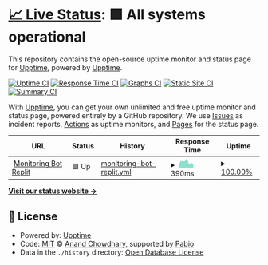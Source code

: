 # [📈 Live Status](https://demo.upptime.js.org): <!--live status--> **🟩 All systems operational**

This repository contains the open-source uptime monitor and status page for [Upptime](https://upptime.js.org), powered by [Upptime](https://github.com/upptime/upptime).

[![Uptime CI](https://github.com/ANFdoang/Monitor-Bot-Luxify/workflows/Uptime%20CI/badge.svg)](https://github.com/ANFdoang/Monitor-Bot-Luxify/actions?query=workflow%3A%22Uptime+CI%22)
[![Response Time CI](https://github.com/ANFdoang/Monitor-Bot-Luxify/workflows/Response%20Time%20CI/badge.svg)](https://github.com/ANFdoang/Monitor-Bot-Luxify/actions?query=workflow%3A%22Response+Time+CI%22)
[![Graphs CI](https://github.com/ANFdoang/Monitor-Bot-Luxify/workflows/Graphs%20CI/badge.svg)](https://github.com/ANFdoang/Monitor-Bot-Luxify/actions?query=workflow%3A%22Graphs+CI%22)
[![Static Site CI](https://github.com/ANFdoang/Monitor-Bot-Luxify/workflows/Static%20Site%20CI/badge.svg)](https://github.com/ANFdoang/Monitor-Bot-Luxify/actions?query=workflow%3A%22Static+Site+CI%22)
[![Summary CI](https://github.com/ANFdoang/Monitor-Bot-Luxify/workflows/Summary%20CI/badge.svg)](https://github.com/ANFdoang/Monitor-Bot-Luxify/actions?query=workflow%3A%22Summary+CI%22)

With [Upptime](https://upptime.js.org), you can get your own unlimited and free uptime monitor and status page, powered entirely by a GitHub repository. We use [Issues](https://github.com/upptime/upptime/issues) as incident reports, [Actions](https://github.com/ANFdoang/Monitor-Bot-Luxify/actions) as uptime monitors, and [Pages](https://demo.upptime.js.org) for the status page.

<!--start: status pages-->
<!-- This summary is generated by Upptime (https://github.com/upptime/upptime) -->
<!-- Do not edit this manually, your changes will be overwritten -->
<!-- prettier-ignore -->
| URL | Status | History | Response Time | Uptime |
| --- | ------ | ------- | ------------- | ------ |
| <img alt="" src="https://icons.duckduckgo.com/ip3/replit.com.ico" height="13"> [Monitoring Bot Replit](https://replit.com/@AnfStore/Bot-Discord-Luxify) | 🟩 Up | [monitoring-bot-replit.yml](https://github.com/ANFdoang/Monitor-Bot-Luxify/commits/HEAD/history/monitoring-bot-replit.yml) | <details><summary><img alt="Response time graph" src="./graphs/monitoring-bot-replit/response-time-week.png" height="20"> 390ms</summary><br><a href="https://ANFdoang.github.io/Monitor-Bot-Luxify/history/monitoring-bot-replit"><img alt="Response time 391" src="https://img.shields.io/endpoint?url=https%3A%2F%2Fraw.githubusercontent.com%2FANFdoang%2FMonitor-Bot-Luxify%2FHEAD%2Fapi%2Fmonitoring-bot-replit%2Fresponse-time.json"></a><br><a href="https://ANFdoang.github.io/Monitor-Bot-Luxify/history/monitoring-bot-replit"><img alt="24-hour response time 258" src="https://img.shields.io/endpoint?url=https%3A%2F%2Fraw.githubusercontent.com%2FANFdoang%2FMonitor-Bot-Luxify%2FHEAD%2Fapi%2Fmonitoring-bot-replit%2Fresponse-time-day.json"></a><br><a href="https://ANFdoang.github.io/Monitor-Bot-Luxify/history/monitoring-bot-replit"><img alt="7-day response time 390" src="https://img.shields.io/endpoint?url=https%3A%2F%2Fraw.githubusercontent.com%2FANFdoang%2FMonitor-Bot-Luxify%2FHEAD%2Fapi%2Fmonitoring-bot-replit%2Fresponse-time-week.json"></a><br><a href="https://ANFdoang.github.io/Monitor-Bot-Luxify/history/monitoring-bot-replit"><img alt="30-day response time 391" src="https://img.shields.io/endpoint?url=https%3A%2F%2Fraw.githubusercontent.com%2FANFdoang%2FMonitor-Bot-Luxify%2FHEAD%2Fapi%2Fmonitoring-bot-replit%2Fresponse-time-month.json"></a><br><a href="https://ANFdoang.github.io/Monitor-Bot-Luxify/history/monitoring-bot-replit"><img alt="1-year response time 391" src="https://img.shields.io/endpoint?url=https%3A%2F%2Fraw.githubusercontent.com%2FANFdoang%2FMonitor-Bot-Luxify%2FHEAD%2Fapi%2Fmonitoring-bot-replit%2Fresponse-time-year.json"></a></details> | <details><summary><a href="https://ANFdoang.github.io/Monitor-Bot-Luxify/history/monitoring-bot-replit">100.00%</a></summary><a href="https://ANFdoang.github.io/Monitor-Bot-Luxify/history/monitoring-bot-replit"><img alt="All-time uptime 100.00%" src="https://img.shields.io/endpoint?url=https%3A%2F%2Fraw.githubusercontent.com%2FANFdoang%2FMonitor-Bot-Luxify%2FHEAD%2Fapi%2Fmonitoring-bot-replit%2Fuptime.json"></a><br><a href="https://ANFdoang.github.io/Monitor-Bot-Luxify/history/monitoring-bot-replit"><img alt="24-hour uptime 100.00%" src="https://img.shields.io/endpoint?url=https%3A%2F%2Fraw.githubusercontent.com%2FANFdoang%2FMonitor-Bot-Luxify%2FHEAD%2Fapi%2Fmonitoring-bot-replit%2Fuptime-day.json"></a><br><a href="https://ANFdoang.github.io/Monitor-Bot-Luxify/history/monitoring-bot-replit"><img alt="7-day uptime 100.00%" src="https://img.shields.io/endpoint?url=https%3A%2F%2Fraw.githubusercontent.com%2FANFdoang%2FMonitor-Bot-Luxify%2FHEAD%2Fapi%2Fmonitoring-bot-replit%2Fuptime-week.json"></a><br><a href="https://ANFdoang.github.io/Monitor-Bot-Luxify/history/monitoring-bot-replit"><img alt="30-day uptime 100.00%" src="https://img.shields.io/endpoint?url=https%3A%2F%2Fraw.githubusercontent.com%2FANFdoang%2FMonitor-Bot-Luxify%2FHEAD%2Fapi%2Fmonitoring-bot-replit%2Fuptime-month.json"></a><br><a href="https://ANFdoang.github.io/Monitor-Bot-Luxify/history/monitoring-bot-replit"><img alt="1-year uptime 100.00%" src="https://img.shields.io/endpoint?url=https%3A%2F%2Fraw.githubusercontent.com%2FANFdoang%2FMonitor-Bot-Luxify%2FHEAD%2Fapi%2Fmonitoring-bot-replit%2Fuptime-year.json"></a></details>

<!--end: status pages-->

[**Visit our status website →**](https://demo.upptime.js.org)

## 📄 License

- Powered by: [Upptime](https://github.com/upptime/upptime)
- Code: [MIT](./LICENSE) © [Anand Chowdhary](https://anandchowdhary.com), supported by [Pabio](https://pabio.com)
- Data in the `./history` directory: [Open Database License](https://opendatacommons.org/licenses/odbl/1-0/)
